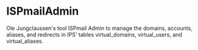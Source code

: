 # ISPmailAdmin
Ole Jungclaussen's tool ISPmail Admin to manage the domains, accounts, aliases, and redirects in IPS' tables virtual_domains, virtual_users, and virtual_aliases.
